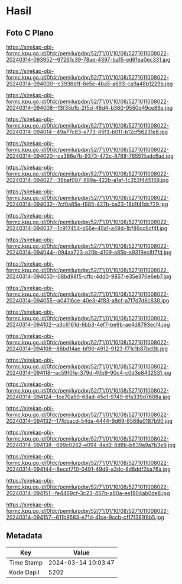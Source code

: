 # Hasil

## Foto C Plano

https://sirekap-obj-formc.kpu.go.id/0fdc/pemilu/pdpr/52/71/01/10/08/5271011008022-20240314-093952--97261c39-78ae-4397-ba15-ed61ea0ec331.jpg

https://sirekap-obj-formc.kpu.go.id/0fdc/pemilu/pdpr/52/71/01/10/08/5271011008022-20240314-094000--c3936d1f-6e5e-4ba5-a693-ca9a48b1229b.jpg

https://sirekap-obj-formc.kpu.go.id/0fdc/pemilu/pdpr/52/71/01/10/08/5271011008022-20240314-094008--13f35b1b-2f5d-48d4-b360-9550d49ce86e.jpg

https://sirekap-obj-formc.kpu.go.id/0fdc/pemilu/pdpr/52/71/01/10/08/5271011008022-20240314-094014--49a77c83-e773-45f3-b011-b12cf56231e6.jpg

https://sirekap-obj-formc.kpu.go.id/0fdc/pemilu/pdpr/52/71/01/10/08/5271011008022-20240314-094020--ca386e7b-9373-472c-8788-785515adc6ad.jpg

https://sirekap-obj-formc.kpu.go.id/0fdc/pemilu/pdpr/52/71/01/10/08/5271011008022-20240314-094027--39baf087-899a-422b-a1af-1c353f445169.jpg

https://sirekap-obj-formc.kpu.go.id/0fdc/pemilu/pdpr/52/71/01/10/08/5271011008022-20240314-094032--7cf0a85e-f985-427b-ba23-18b1f41dc729.jpg

https://sirekap-obj-formc.kpu.go.id/0fdc/pemilu/pdpr/52/71/01/10/08/5271011008022-20240314-094037--1c917454-b56e-40a1-a49d-1bf86cc6cf4f.jpg

https://sirekap-obj-formc.kpu.go.id/0fdc/pemilu/pdpr/52/71/01/10/08/5271011008022-20240314-094044--094aa723-a20b-4109-a85b-a9319ec8f7fd.jpg

https://sirekap-obj-formc.kpu.go.id/0fdc/pemilu/pdpr/52/71/01/10/08/5271011008022-20240314-094050--08bd98f5-cffc-4dd0-9857-e35e370e6eb7.jpg

https://sirekap-obj-formc.kpu.go.id/0fdc/pemilu/pdpr/52/71/01/10/08/5271011008022-20240314-094055--a04116ce-40e3-4f83-a8cf-a7f7d7d8c630.jpg

https://sirekap-obj-formc.kpu.go.id/0fdc/pemilu/pdpr/52/71/01/10/08/5271011008022-20240314-094102--a3c6161d-6bb3-4ef7-be9b-ae4d8793ecf4.jpg

https://sirekap-obj-formc.kpu.go.id/0fdc/pemilu/pdpr/52/71/01/10/08/5271011008022-20240314-094108--86bd14ae-bf90-4912-9123-f71c1b87bc0b.jpg

https://sirekap-obj-formc.kpu.go.id/0fdc/pemilu/pdpr/52/71/01/10/08/5271011008022-20240314-094118--ac59f01e-379d-40b9-90c4-c0d3e8432531.jpg

https://sirekap-obj-formc.kpu.go.id/0fdc/pemilu/pdpr/52/71/01/10/08/5271011008022-20240314-094124--1ce70a59-68ad-45c1-9749-6fa339d7608a.jpg

https://sirekap-obj-formc.kpu.go.id/0fdc/pemilu/pdpr/52/71/01/10/08/5271011008022-20240314-094132--17fbbacd-54da-4444-9d69-8568e0187b90.jpg

https://sirekap-obj-formc.kpu.go.id/0fdc/pemilu/pdpr/52/71/01/10/08/5271011008022-20240314-094138--699c0262-e094-4ad2-8d8b-b839a9a7b3e9.jpg

https://sirekap-obj-formc.kpu.go.id/0fdc/pemilu/pdpr/52/71/01/10/08/5271011008022-20240314-094144--8eccf710-0491-49d9-a3dc-8d8ddf2ba76a.jpg

https://sirekap-obj-formc.kpu.go.id/0fdc/pemilu/pdpr/52/71/01/10/08/5271011008022-20240314-094151--fe4469cf-3c23-457b-a60a-ee1904ab0de8.jpg

https://sirekap-obj-formc.kpu.go.id/0fdc/pemilu/pdpr/52/71/01/10/08/5271011008022-20240314-094157--611b9583-e71d-41ce-9ccb-cf17f381f8b5.jpg


## Metadata

| Key        | Value               |
| ---------- | ------------------- |
| Time Stamp | 2024-03-14 10:03:47 |
| Kode Dapil | 5202                |



